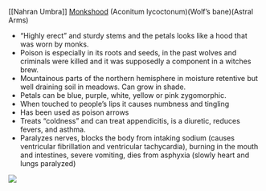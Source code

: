 [[Nahran Umbra]]
[Monkshood](https://www.aacc.org/science-and-research/toxin-library/monkshood) (Aconitum lycoctonum)(Wolf’s bane)(Astral Arms)

-   “Highly erect” and sturdy stems and the petals looks like a hood that was worn by monks.
-   Poison is especially in its roots and seeds, in the past wolves and criminals were killed and it was supposedly a component in a witches brew.
-   Mountainous parts of the northern hemisphere in moisture retentive but well draining soil in meadows. Can grow in shade.
-   Petals can be blue, purple, white, yellow or pink zygomorphic.
-   When touched to people’s lips it causes numbness and tingling
-   Has been used as poison arrows
-   Treats “coldness” and can treat appendicitis, is a diuretic, reduces fevers, and asthma.
-   Paralyzes nerves, blocks the body from intaking sodium (causes ventricular fibrillation and ventricular tachycardia), burning in the mouth and intestines, severe vomiting, dies from asphyxia (slowly heart and lungs paralyzed)

**![](https://lh3.googleusercontent.com/3aKbNswRaVc2FDlV5LagFVUKqr_r4f9et8LfMx6Y4CAPqcgjtqgu8P9ScPA7Kz6XBuRPAWLL0Ewvt2Dy9b24cvnkuNVnFXrXF9_SDyrHBUzC97yEioWvUSEgQKiG6yu1slsYhzt_XP6YNdrH1oodbz4jcfj8zGk2Jtvf-9BgEboclhmXLAy37HfmH9tRFw)**

